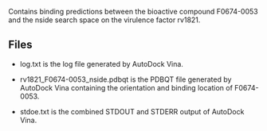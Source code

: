 Contains binding predictions between the bioactive compound F0674-0053 and the nside search space on the virulence factor rv1821.

## Files

- log.txt is the log file generated by AutoDock Vina.

- rv1821_F0674-0053_nside.pdbqt is the PDBQT file generated by AutoDock Vina containing the orientation and binding location of F0674-0053.

- stdoe.txt is the combined STDOUT and STDERR output of AutoDock Vina.

